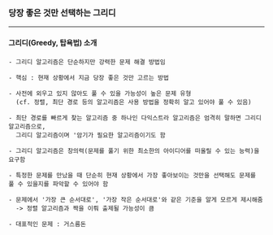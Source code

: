 ### 당장 좋은 것만 선택하는 그리디
--------------------------------------------------------------------------------------------------------------------------------  
#### 그리디(Greedy, 탑욕법) 소개
	- 그리디 알고리즘은 단순하지만 강력한 문제 해결 방법임
	
	- 핵심 : 현재 상황에서 지금 당장 좋은 것만 고르는 방법
	
	- 사전에 외우고 있지 않아도 풀 수 있을 가능성이 높은 문제 유형
	  (cf. 정렬, 최단 경로 등의 알고리즘은 사용 방법을 정확히 알고 있어야 풀 수 있음)
	  
	- 최단 경로를 빠르게 찾는 알고리즘 중 하나인 다익스트라 알고리즘은 엄격히 말하면 그리디 알고리즘으로,
	  그리디 알고리즘이며 '암기가 필요한 알고리즘이기도 함
	  
	- 그리디 알고리즘은 창의력(문제를 풀기 위한 최소한의 아이디어를 떠올릴 수 있는 능력)을 요구함
	
	- 특정한 문제를 만났을 때 단순히 현재 상황에서 가장 좋아보이는 것만을 선택해도 문제를 풀 수 있을지를 파악할 수 있어야 함
	
	- 문제에서 '가장 큰 순서대로', '가장 작은 순서대로'와 같은 기준을 알게 모르게 제시해줌
	  -> 정렬 알고리즘과 짝을 이뤄 출제될 가능성이 큼
	  
	- 대표적인 문제 : 거스름돈

